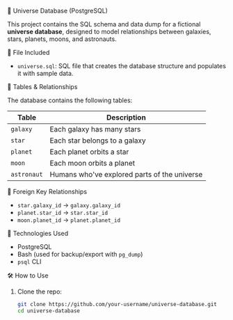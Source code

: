 🌌 Universe Database (PostgreSQL)

This project contains the SQL schema and data dump for a fictional **universe database**, designed to model relationships between galaxies, stars, planets, moons, and astronauts.

📁 File Included

- `universe.sql`: SQL file that creates the database structure and populates it with sample data.

🧱 Tables & Relationships

The database contains the following tables:

| Table     | Description                              |
|-----------|------------------------------------------|
| `galaxy`  | Each galaxy has many stars               |
| `star`    | Each star belongs to a galaxy            |
| `planet`  | Each planet orbits a star                |
| `moon`    | Each moon orbits a planet                |
| `astronaut` | Humans who've explored parts of the universe |

🔗 Foreign Key Relationships

- `star.galaxy_id` → `galaxy.galaxy_id`
- `planet.star_id` → `star.star_id`
- `moon.planet_id` → `planet.planet_id`

🔧 Technologies Used

- PostgreSQL
- Bash (used for backup/export with `pg_dump`)
- `psql` CLI

🛠️ How to Use

1. Clone the repo:
   ```bash
   git clone https://github.com/your-username/universe-database.git
   cd universe-database
